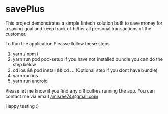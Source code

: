 # savePlus
This project demonstrates a simple fintech solution built to save money for a saving goal and keep track of hi/her all personal transactions of the customer.


To Run the application Pleasse follow these steps 

1. yarn  / npm i
2. yarn run pod pod-setup if you have not installed bundle you can do the step below
3. cd ios && pod install && cd ... (Optional step if you dont have bundle)
4. yarn run ios 
5. yarn run android 

Please let me know if you find any difficulties running the app. You can contact me via email amisree74@gmail.com

Happy testing :) 